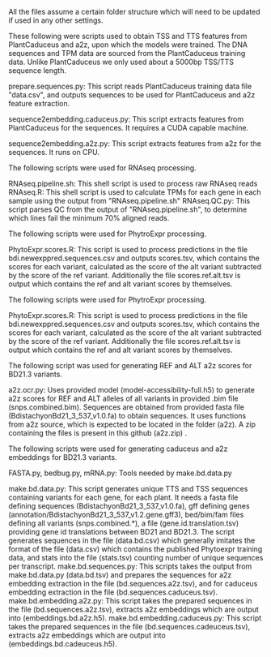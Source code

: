 All the files assume a certain folder structure which will need to be updated if used in any other settings.

These following were scripts used to obtain TSS and TTS features from PlantCaduceus and a2z, upon which the models were trained. The DNA sequences and TPM data are sourced from the PlantCaduceus training data.
Unlike PlantCaduceus we only used about a 5000bp TSS/TTS sequence length.

prepare.sequences.py: This script reads PlantCaduceus training data file "data.csv", and outputs sequences to be used for PlantCaduceus and a2z feature extraction.

sequence2embedding.caduceus.py: This script extracts features from PlantCaduceus for the sequences. It requires a CUDA capable machine.

sequence2embedding.a2z.py: This script extracts features from a2z for the sequences. It runs on CPU.

The following scripts were used for RNAseq processing.

RNAseq.pipeline.sh: This shell script is used to process raw RNAseq reads
RNAseq.R: This shell script is used to calculate TPMs for each gene in each sample using the output from "RNAseq.pipeline.sh"
RNAseq.QC.py: This script parses QC from the output of "RNAseq.pipeline.sh", to determine which lines fail the minimum 70% aligned reads. 


The following scripts were used for PhytroExpr processing.

PhytoExpr.scores.R: This script is used to process predictions in the file bdi.newexppred.sequences.csv and outputs scores.tsv, which contains the scores for each variant, calculated as the score of the alt variant subtracted by the score of the ref variant. Additionally the file scores.ref.alt.tsv is output which contains the ref and alt variant scores by themselves.

The following scripts were used for PhytroExpr processing.

PhytoExpr.scores.R: This script is used to process predictions in the file bdi.newexppred.sequences.csv and outputs scores.tsv, which contains the scores for each variant, calculated as the score of the alt variant subtracted by the score of the ref variant. Additionally the file scores.ref.alt.tsv is output which contains the ref and alt variant scores by themselves.

The following script was used for generating REF and ALT a2z scores for BD21.3 variants.

a2z.ocr.py: Uses provided model (model-accessibility-full.h5) to generate a2z scores for REF and ALT alleles of all variants in provided .bim file (snps.combined.bim). Sequences are obtained from provided fasta file (BdistachyonBd21_3_537_v1.0.fa) to obtain sequences. It uses functions from a2z source, which is expected to be located in the folder (a2z). A zip containing the files is present in this github (a2z.zip) .

The following scripts were used for generating caduceus and a2z embeddings for BD21.3 variants.

FASTA.py, bedbug.py, mRNA.py: Tools needed by make.bd.data.py

make.bd.data.py: This script generates unique TTS and TSS sequences containing variants for each gene, for each plant. It needs a fasta file defining sequences (BdistachyonBd21_3_537_v1.0.fa), gff defining genes (annotation/BdistachyonBd21_3_537_v1.2.gene.gff3), bed/bim/fam files defining all variants (snps.combined.*), a file (gene.id.translation.tsv) providing gene id translations between BD21 and BD21.3. The script generates sequences in the file (data.bd.csv) which generally imitates the format of the file (data.csv) which contains the published Phytoexpr training data, and stats into the file (stats.tsv) counting number of unique sequences per transcript.
make.bd.sequences.py: This scripts takes the output from make.bd.data.py (data.bd.tsv) and prepares the sequences for a2z embedding extraction in the file (bd.sequences.a2z.tsv), and for caduceus embedding extraction in the file (bd.sequences.caduceus.tsv). 
make.bd.embedding.a2z.py: This script takes the prepared sequences in the file (bd.sequences.a2z.tsv), extracts a2z embeddings which are output into (embeddings.bd.a2z.h5).
make.bd.embedding.caduceus.py: This script takes the prepared sequences in the file (bd.sequences.cadeuceus.tsv), extracts a2z embeddings which are output into (embeddings.bd.cadeuceus.h5).
